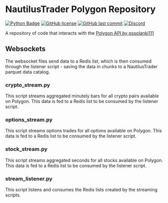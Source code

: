 # NautilusTrader Polygon Repository
[![Python Badge](https://img.shields.io/badge/made%20with-python-blue.svg)]()
[![GitHub license](https://badgen.net/github/license/MarketMakerLite/polygon)](https://github.com/MarketMakerLite/polygon/blob/master/LICENSE)
[![GitHub last commit](https://img.shields.io/github/last-commit/MarketMakerLite/polygon)](https://github.com/MarketMakerLite/polygon/commits/main)
[![Discord](https://img.shields.io/discord/837528551028817930?color=%237289DA&label=Discord)](https://discord.gg/jjDcZcqXWy)

A repository of code that interacts with the [Polygon API by pssolanki111](https://github.com/pssolanki111/polygon)

## Websockets
The websocket files send data to a Redis list, which is then consumed through the listener script - saving the data in chunks to a NautilusTrader parquet data catalog.

### crypto_stream.py
This script streams aggregated minutely bars for all crypto pairs available on Polygon. This data is fed to a Redis list to be consumed by the listener script. 

### options_stream.py
This script streams options trades for all options available on Polygon. This data is fed to a Redis list to be consumed by the listener script. 

### stock_stream.py
This script streams aggregated seconds for all stocks available on Polygon. This data is fed to a Redis list to be consumed by the listener script. 

### stream_listener.py
This script listens and consumes the Redis lists created by the streaming scripts. 
